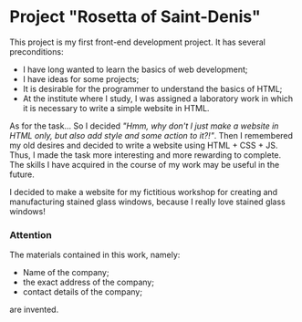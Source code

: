# Project "Rosetta of Saint-Denis" #

This project is my first front-end development project. It has several preconditions:

* I have long wanted to learn the basics of web development;
* I have ideas for some projects;
* It is desirable for the programmer to understand the basics of HTML;
* At the institute where I study, I was assigned a laboratory work in which it is necessary to write a simple website in HTML.

As for the task... So I decided _"Hmm, why don't I just make a website in HTML only, but also add style and some action to it?!"_. Then I remembered my old desires and decided to write a website using HTML + CSS + JS. Thus, I made the task more interesting and more rewarding to complete. The skills I have acquired in the course of my work may be useful in the future.

I decided to make a website for my fictitious workshop for creating and manufacturing stained glass windows, because I really love stained glass windows!

### Attention ###
The materials contained in this work, namely:
* Name of the company;
* the exact address of the company;
* contact details of the company;

are invented.
